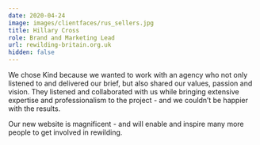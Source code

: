 ```yaml
---
date: 2020-04-24
image: images/clientfaces/rus_sellers.jpg
title: Hillary Cross
role: Brand and Marketing Lead
url: rewilding-britain.org.uk
hidden: false
---
```


We chose Kind because we wanted to work with an agency who not only listened to and delivered our brief, but also shared our values, passion and vision. They listened and collaborated with us while bringing extensive expertise and professionalism to the project - and we couldn’t be happier with the results. 

Our new website is magnificent - and will enable and inspire many more people to get involved in rewilding.
